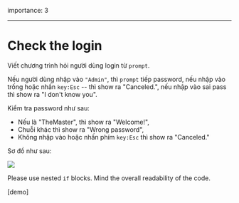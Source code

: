 importance: 3

---

# Check the login

Viết chương trình hỏi người dùng login từ `prompt`.

Nếu người dùng nhập vào `"Admin"`, thì `prompt` tiếp password, nếu nhập vào trống hoặc nhấn `key:Esc` -- thì show ra "Canceled.", nếu nhập vào sai pass thì show ra "I don't know you".

Kiểm tra password như sau:

- Nếu là "TheMaster", thì show ra "Welcome!",
- Chuỗi khác thì show ra "Wrong password",
- Không nhập vào hoặc nhấn phím `key:Esc` thì show ra "Canceled."

Sơ đồ như sau:

![](ifelse_task.png)

Please use nested `if` blocks. Mind the overall readability of the code.

[demo]
